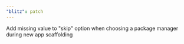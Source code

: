 ```yaml
---
"blitz": patch
---
```


Add missing value to "skip" option when choosing a package manager during new app scaffolding
